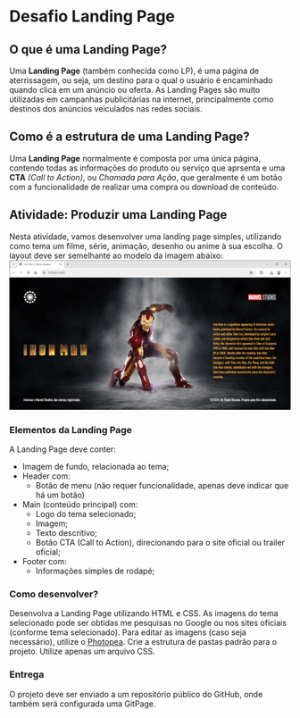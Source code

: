 # Desafio Landing Page

## O que é uma Landing Page?
Uma **Landing Page** (também conhecida como LP), é uma página de aterrissagem, ou seja, um destino para o qual o usuário é encaminhado quando clica em um anúncio ou oferta.
As Landing Pages são muito utilizadas em campanhas publicitárias na internet, principalmente como destinos dos anúncios veiculados nas redes sociais.

## Como é a estrutura de uma Landing Page?
Uma **Landing Page** normalmente é composta por uma única página, contendo todas as informações do produto ou serviço que aprsenta e uma **CTA** *(Call to Action)*, ou *Chamada para Ação*, que geralmente é um botão com a funcionalidade de realizar uma compra ou download de conteúdo.

## Atividade: Produzir uma Landing Page
Nesta atividade, vamos desenvolver uma landing page simples, utilizando como tema um filme, série, animação, desenho ou anime à sua escolha.
O layout deve ser semelhante ao modelo da imagem abaixo:
![Modelo de Landing Page](assets/amostra-landing-page.png) 
### Elementos da Landing Page
A Landing Page deve conter:
- Imagem de fundo, relacionada ao tema;
- Header com:
    - Botão de menu (não requer funcionalidade, apenas deve indicar que há um botão)
- Main (conteúdo principal) com:
    - Logo do tema selecionado;
    - Imagem;
    - Texto descritivo;
    - Botão CTA (Call to Action), direcionando para o site oficial ou trailer oficial;
- Footer com:
    - Informações simples de rodapé;
### Como desenvolver?
Desenvolva a Landing Page utilizando HTML e CSS.
As imagens do tema selecionado pode ser obtidas me pesquisas no Google ou nos sites oficiais (conforme tema selecionado).
Para editar as imagens (caso seja necessário), utilize o [Photopea](https://photopea.com).
Crie a estrutura de pastas padrão para o projeto.
Utilize apenas um arquivo CSS.
### Entrega
O projeto deve ser enviado a um repositório público do GitHub, onde também será configurada uma GitPage.